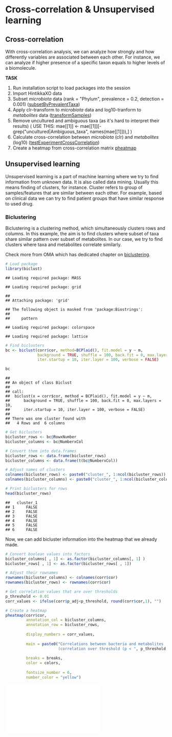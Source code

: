 

# Cross-correlation & Unsupervised learning

## Cross-correlation

With cross-correlation analysis, we can analyze how strongly and how differently variables 
are associated between each other. For instance, we can analyze if higher presence of a 
specific taxon equals to higher levels of a biomolecule.

**TASK**
1. Run installation script to load packages into the session
2. Import HintikkaXO data
3. Subset _microbiota_ data (rank = "Phylum", prevalence = 0.2, detection = 0.001) ([subsetByPrevalentTaxa](https://microbiome.github.io/OMA/differential-abundance.html#prevalence-filtering))
4. Apply clr-transform to _microbiota_ data and log10-tranform to _metabolites_ data ([transformSamples](https://microbiome.github.io/OMA/taxonomic-information.html#data-transformation))
5. Remove uncultured and ambiguous taxa (as it's hard to interpret their results) ( USE THIS: mae[[1]] <- mae[[1]][-grep("uncultured|Ambiguous_taxa", names(mae[[1]])),] )
5. Calculate cross-correlation between _microbiota_ (clr) and _metabolites_ (log10) ([testExperimentCrossCorrelation](https://microbiome.github.io/OMA/multi-assay_analyses.html#multi-assay_analyses))
6. Create a heatmap from cross-correlation matrix [pheatmap](https://microbiome.github.io/OMA/microbiome-community.html#composition-heatmap)

















## Unsupervised learning
Unsupervised learning is a part of machine learning where we try to find information
from unknown data. It is also called data mining. Usually this means finding of
clusters, for instance. Cluster refers to group of samples/features that are similar
between each other. For example, based on clinical data we can try to find patient 
groups that have similar response to used drug.

### Biclustering

Biclustering is a clustering method, which simultaneously clusters rows and columns.
In this example, the aim is to find clusters where subset of taxa share similar
pattern over subset of metabolites. In our case, we try to find clusters where 
taxa and metabolites correlate similarly. 

Check more from OMA which has dedicated chapter on 
[biclustering](https://microbiome.github.io/OMA/biclustering.html). 



```r
# Load package
library(biclust)
```

```
## Loading required package: MASS
```

```
## Loading required package: grid
```

```
## 
## Attaching package: 'grid'
```

```
## The following object is masked from 'package:Biostrings':
## 
##     pattern
```

```
## Loading required package: colorspace
```

```
## Loading required package: lattice
```

```r
# Find biclusters
bc <- biclust(corr$cor, method=BCPlaid(), fit.model = y ~ m,
              background = TRUE, shuffle = 100, back.fit = 0, max.layers = 10,
              iter.startup = 10, iter.layer = 100, verbose = FALSE)

bc
```

```
## 
## An object of class Biclust 
## 
## call:
## 	biclust(x = corr$cor, method = BCPlaid(), fit.model = y ~ m, 
## 	    background = TRUE, shuffle = 100, back.fit = 0, max.layers = 10, 
## 	    iter.startup = 10, iter.layer = 100, verbose = FALSE)
## 
## There was one cluster found with
##   4 Rows and  6 columns
```


```r
# Get biclusters
bicluster_rows <- bc@RowxNumber
bicluster_columns <- bc@NumberxCol

# Convert them into data.frames
bicluster_rows <- data.frame(bicluster_rows)
bicluster_columns <- data.frame(t(bc@NumberxCol))

# Adjust names of clusters
colnames(bicluster_rows) <- paste0("cluster_", 1:ncol(bicluster_rows))
colnames(bicluster_columns) <- paste0("cluster_", 1:ncol(bicluster_columns))

# Print biclusters for rows
head(bicluster_rows)
```

```
##   cluster_1
## 1     FALSE
## 2     FALSE
## 3     FALSE
## 4     FALSE
## 5     FALSE
## 6     FALSE
```

Now, we can add bicluster information into the heatmap that we already made.


```r
# Convert boolean values into factors
bicluster_columns[ , 1] <- as.factor(bicluster_columns[, 1] )
bicluster_rows[ , 1] <- as.factor(bicluster_rows[ , 1])

# Adjust their rownames
rownames(bicluster_columns) <- colnames(corr$cor)
rownames(bicluster_rows) <- rownames(corr$cor)

# Get correlation values that are over thresholds
p_threshold <- 0.01
corr_values <- ifelse(corr$p_adj<p_threshold, round(corr$cor,1), "")

# Create a heatmap
pheatmap(corr$cor,
         annotation_col = bicluster_columns, 
         annotation_row = bicluster_rows,
         
         display_numbers = corr_values,
   
         main = paste0("Correlations between bacteria and metabolites 
                       (correlation over threshold (p < ", p_threshold,") marked)"),
         
         breaks = breaks,
         color = colors, 
   
         fontsize_number = 6, 
         number_color = "yellow")
```

![](07-unsupML_files/figure-latex/unnamed-chunk-11-1.pdf)<!-- --> 
